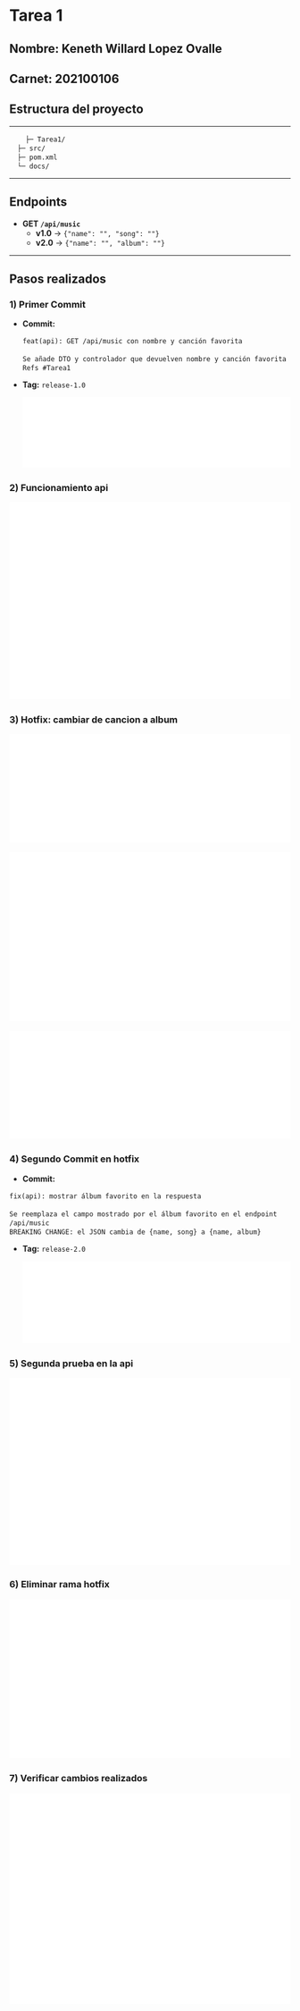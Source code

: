 # Tarea 1

## Nombre: Keneth Willard Lopez Ovalle

## Carnet: 202100106

## Estructura del proyecto

---

```
	├─ Tarea1/
  ├─ src/                       
  ├─ pom.xml       
  └─ docs/
```

---

## Endpoints

- **GET `/api/music`**
    - **v1.0** → `{"name": "", "song": ""}`
    - **v2.0** → `{"name": "", "album": ""}`

---

## Pasos realizados

### 1) Primer Commit

- **Commit:**
    
    ```
    feat(api): GET /api/music con nombre y canción favorita
    
    Se añade DTO y controlador que devuelven nombre y canción favorita
    Refs #Tarea1
    ```
    
- **Tag:** `release-1.0`
    
    ![primer tag.svg](primer_tag.svg)
    

### 2) Funcionamiento api

![nameAndSong.svg](nameAndSong.svg)

### 3) Hotfix: cambiar de cancion a album

![hotfix create.svg](hotfix_create.svg)

![hotfix.svg](hotfix.svg)

![status.svg](status.svg)

### 4) Segundo Commit en hotfix

- **Commit:**

```
fix(api): mostrar álbum favorito en la respuesta

Se reemplaza el campo mostrado por el álbum favorito en el endpoint /api/music
BREAKING CHANGE: el JSON cambia de {name, song} a {name, album}
```

- **Tag:** `release-2.0`
    
    ![segundo tag.svg](segundo_tag.svg)
    

### 5) Segunda prueba en la api

![2 curl.svg](2_curl.svg)

### 6) Eliminar rama hotfix

![delete branch.svg](delete_branch.svg)

### 7) Verificar cambios realizados

![final.svg](final.svg)